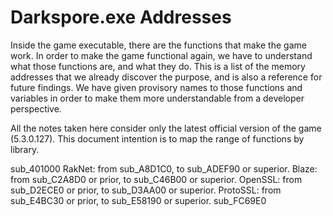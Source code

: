 # Darkspore.exe Addresses
Inside the game executable, there are the functions that make the game work. In order to make the game functional again, we have to understand what those functions are, and what they do. This is a list of the memory addresses that we already discover the purpose, and is also a reference for future findings. We have given provisory names to those functions and variables in order to make them more understandable from a developer perspective.

All the notes taken here consider only the latest official version of the game (5.3.0.127). This document intention is to map the range of functions by library.

sub_401000
RakNet: from sub_A8D1C0, to sub_ADEF90 or superior.
Blaze: from sub_C2A8D0 or prior, to sub_C46B00 or superior.
OpenSSL: from sub_D2ECE0 or prior, to sub_D3AA00 or superior.
ProtoSSL: from sub_E4BC30 or prior, to sub_E58190 or superior.
sub_FC69E0